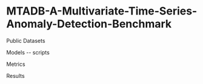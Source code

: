 # MTADB-A-Multivariate-Time-Series-Anomaly-Detection-Benchmark

Public Datasets

Models
-- scripts

Metrics

Results
